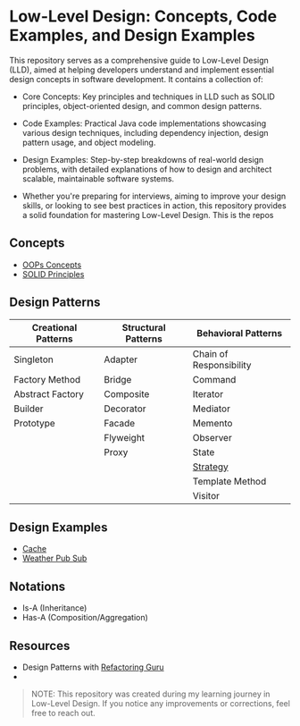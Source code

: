 # Low-Level Design: Concepts, Code Examples, and Design Examples

This repository serves as a comprehensive guide to Low-Level Design (LLD), aimed at helping developers understand and implement essential design concepts in software development. It contains a collection of:

- Core Concepts: Key principles and techniques in LLD such as SOLID principles, object-oriented design, and common design patterns.
- Code Examples: Practical Java code implementations showcasing various design techniques, including dependency injection, design pattern usage, and object modeling.
- Design Examples: Step-by-step breakdowns of real-world design problems, with detailed explanations of how to design and architect scalable, maintainable software systems.

- Whether you're preparing for interviews, aiming to improve your design skills, or looking to see best practices in action, this repository provides a solid foundation for mastering Low-Level Design.
This is the repos


## Concepts

- [OOPs Concepts](./concepts/oops/four-pillars)
- [SOLID Principles](./concepts/intro/solid-principles/solid-principles.md)


## Design Patterns

| Creational Patterns | Structural Patterns | Behavioral Patterns   |
|---|---|-----------------------|
| Singleton | Adapter | Chain of Responsibility |
| Factory Method | Bridge | Command               |
| Abstract Factory | Composite | Iterator              |
| Builder | Decorator | Mediator              |
| Prototype | Facade | Memento               |
|  | Flyweight | Observer              |
|  | Proxy | State                 |
|  |  | [Strategy](./concepts/intro/design-patterns/strategy.md)     |
|  |  | Template Method       |
|  |  | Visitor               |


## Design Examples

- [Cache](./problems/LRU-based-cache.md)
- [Weather Pub Sub](./problems/weather-pub-sub)


## Notations
- Is-A (Inheritance)
- Has-A (Composition/Aggregation)

## Resources

- Design Patterns with [Refactoring Guru](https://refactoring.guru)
- 

> NOTE: This repository was created during my learning journey in Low-Level Design. If you notice any improvements or corrections, feel free to reach out.
